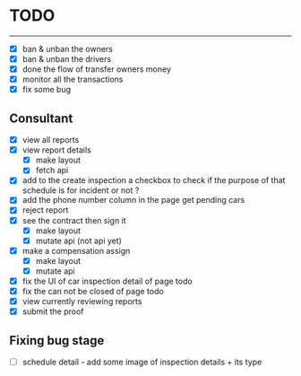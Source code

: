 # TODO
---
- [x] ban & unban the owners
- [x] ban & unban the drivers
- [x] done the flow of transfer owners money
- [x] monitor all the transactions
- [x] fix some bug
## Consultant
- [x] view all reports 
- [x] view report details 
  - [x] make layout
  - [x] fetch api
- [x] add to the create inspection a checkbox to check if the purpose of that schedule is for incident or not ?
- [x] add the phone number column in the page get pending cars
- [x] reject report
- [x] see the contract then sign it
  - [x] make layout
  - [x] mutate api (not api yet)
- [x] make a compensation assign
  - [x] make layout
  - [x] mutate api
- [x] fix the UI of car inspection detail of page todo
- [x] fix the can not be closed of page todo
- [x] view currently reviewing reports 
- [x] submit the proof
## Fixing bug stage
- [ ] schedule detail - add some image of inspection details + its type

